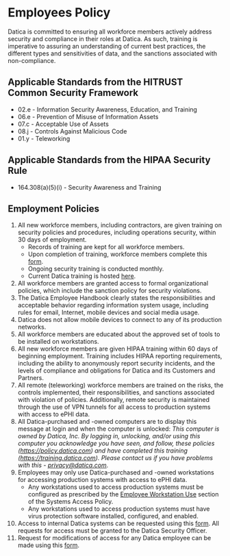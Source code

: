 # Employees Policy

Datica is committed to ensuring all workforce members actively address security and compliance in their roles at Datica. As such, training is imperative to assuring an understanding of current best practices, the different types and sensitivities of data, and the sanctions associated with non-compliance.

## Applicable Standards from the HITRUST Common Security Framework

* 02.e - Information Security Awareness, Education, and Training
* 06.e - Prevention of Misuse of Information Assets
* 07.c - Acceptable Use of Assets
* 08.j - Controls Against Malicious Code
* 01.y - Teleworking

## Applicable Standards from the HIPAA Security Rule

* 164.308(a)(5)(i) - Security Awareness and Training

## Employment Policies

1. All new workforce members, including contractors, are given training on security policies and procedures, including operations security, within 30 days of employment.
	* Records of training are kept for all workforce members.
	* Upon completion of training, workforce members complete this [form](https://docs.google.com/a/catalyze.io/forms/d/1bmEK3TidACj6ForBqGMaINPjIckv9ht28rtkGEQsBGs/viewform?usp=send_form).
	* Ongoing security training is conducted monthly.
	* Current Datica training is hosted [here](https://training.datica.com/).
2. All workforce members are granted access to formal organizational policies, which include the sanction policy for security violations.
3. The Datica Employee Handbook clearly states the responsibilities and acceptable behavior regarding information system usage, including rules for email, Internet, mobile devices and social media usage.
4. Datica does not allow mobile devices to connect to any of its production networks.
5. All workforce members are educated about the approved set of tools to be installed on workstations.
6. All new workforce members are given HIPAA training within 60 days of beginning employment. Training includes HIPAA reporting requirements, including the ability to anonymously report security incidents, and the levels of compliance and obligations for Datica and its Customers and Partners.
7. All remote (teleworking) workforce members are trained on the risks, the controls implemented, their responsibilities, and sanctions associated with violation of policies. Additionally, remote security is maintained through the use of VPN tunnels for all access to production systems with access to ePHI data.
8. All Datica-purchased and -owned computers are to display this message at login and when the computer is unlocked: *This computer is owned by Datica, Inc. By logging in, unlocking, and/or using this computer you acknowledge you have seen, and follow, these policies (https://policy.datica.com) and have completed this training (https://training.datica.com). Please contact us if you have problems with this - privacy@datica.com*.
9. Employees may only use Datica-purchased and -owned workstations for accessing production systems with access to ePHI data.
	* Any workstations used to access production systems must be configured as prescribed by the [Employee Workstation Use](#employee-workstation-use) section of the Systems Access Policy.
	* Any workstations used to access production systems must have virus protection software installed, configured, and enabled.
10. Access to internal Datica systems can be requested using this [form](https://docs.google.com/a/catalyze.io/forms/d/1RaDg2rsmwY0l_fu2EFDVm7acLXejk_6EVIj62fVK-o0/viewform). All requests for access must be granted to the Datica Security Officer.
11. Request for modifications of access for any Datica employee can be made using this [form](https://docs.google.com/a/catalyze.io/forms/d/1ySICzCyEEdNqxHHErjlJqREBijwxs9z72L-rWXrxkm0/viewform).

